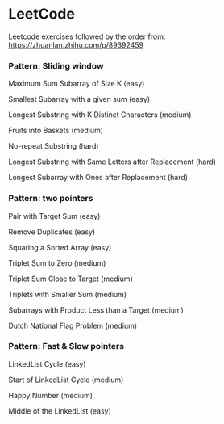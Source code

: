 # LeetCode
Leetcode exercises followed by the order from: https://zhuanlan.zhihu.com/p/89392459

### Pattern: Sliding window

Maximum Sum Subarray of Size K (easy)

Smallest Subarray with a given sum (easy)

Longest Substring with K Distinct Characters (medium)

Fruits into Baskets (medium)

No-repeat Substring (hard)

Longest Substring with Same Letters after Replacement (hard)

Longest Subarray with Ones after Replacement (hard)

### Pattern: two pointers

Pair with Target Sum (easy)

Remove Duplicates (easy)

Squaring a Sorted Array (easy)

Triplet Sum to Zero (medium)

Triplet Sum Close to Target (medium)

Triplets with Smaller Sum (medium)

Subarrays with Product Less than a Target (medium)

Dutch National Flag Problem (medium)

### Pattern: Fast & Slow pointers

LinkedList Cycle (easy)

Start of LinkedList Cycle (medium)

Happy Number (medium)

Middle of the LinkedList (easy)
